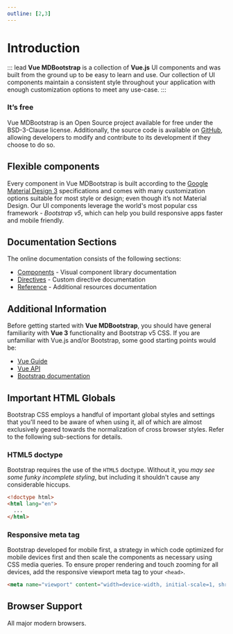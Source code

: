 ```yaml
---
outline: [2,3]
---
```



# Introduction 

::: lead
**Vue MDBootstrap** is a collection of **Vue.js** UI components and was built from the ground up 
to be easy to learn and use. Our collection of UI components maintain a consistent style throughout 
your application with enough customization options to meet any use-case.
:::


<h3>It’s free</h3>

Vue MDBootstrap is an Open Source project available for free under the BSD-3-Clause license. 
Additionally, the source code is available on [GitHub](https://github.com/ahmadfajar/vue-mdbootstrap), 
allowing developers to modify and contribute to its development if they choose to do so.


## Flexible components

Every component in Vue MDBootstrap is built according to the [Google Material Design 3](https://m3.material.io/) 
specifications and comes with many customization options suitable for most style or design; 
even though it’s not Material Design. Our UI components leverage the world's most popular css 
framework - *Bootstrap v5*, which can help you build responsive apps faster and mobile friendly.


## Documentation Sections

The online documentation consists of the following sections:

- [Components](/components/) - Visual component library documentation
- [Directives](/directives/) - Custom directive documentation
- [Reference](/reference/) - Additional resources documentation


## Additional Information

Before getting started with **Vue MDBootstrap**, you should have general familiarity with 
**Vue 3** functionality and Bootstrap v5 CSS. If you are unfamiliar with Vue.js and/or 
Bootstrap, some good starting points would be:

- [Vue Guide](https://vuejs.org/guide/) 
- [Vue API](https://vuejs.org/api/) 
- [Bootstrap documentation](https://getbootstrap.com/docs/5.2/getting-started/introduction/) 

  
## Important HTML Globals

Bootstrap CSS employs a handful of important global styles and settings that you'll need
to be aware of when using it, all of which are almost exclusively geared towards
the normalization of cross browser styles. Refer to the following sub-sections for details.

### HTML5 doctype

Bootstrap requires the use of the `HTML5` doctype. Without it, you *may see some funky incomplete
styling*, but including it shouldn't cause any considerable hiccups.

```html
<!doctype html>
<html lang="en">
  ...
</html>
```

### Responsive meta tag

Bootstrap developed for mobile first, a strategy in which code optimized for mobile devices
first and then scale the components as necessary using CSS media queries. To ensure proper rendering
and touch zooming for all devices, add the responsive viewport meta tag to your `<head>`.

```html
<meta name="viewport" content="width=device-width, initial-scale=1, shrink-to-fit=no">
```

## Browser Support

All major modern browsers.
